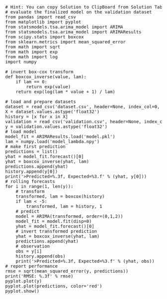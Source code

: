 <pre class="file" data-target="clipboard">
# Hint: You can copy Solution to ClipBoard from Solution Tab
# evaluate the finalized model on the validation dataset
from pandas import read_csv
from matplotlib import pyplot
from statsmodels.tsa.arima_model import ARIMA
from statsmodels.tsa.arima_model import ARIMAResults
from scipy.stats import boxcox
from sklearn.metrics import mean_squared_error
from math import sqrt
from math import exp
from math import log
import numpy

# invert box-cox transform
def boxcox_inverse(value, lam):
	if lam == 0:
		return exp(value)
	return exp(log(lam * value + 1) / lam)

# load and prepare datasets
dataset = read_csv('dataset.csv', header=None, index_col=0, parse_dates=True, squeeze=True)
X = dataset.values.astype('float32')
history = [x for x in X]
validation = read_csv('validation.csv', header=None, index_col=0, parse_dates=True, squeeze=True)
y = validation.values.astype('float32')
# load model
model_fit = ARIMAResults.load('model.pkl')
lam = numpy.load('model_lambda.npy')
# make first prediction
predictions = list()
yhat = model_fit.forecast()[0]
yhat = boxcox_inverse(yhat, lam)
predictions.append(yhat)
history.append(y[0])
print('>Predicted=%.3f, Expected=%3.f' % (yhat, y[0]))
# rolling forecasts
for i in range(1, len(y)):
	# transform
	transformed, lam = boxcox(history)
	if lam < -5:
		transformed, lam = history, 1
	# predict
	model = ARIMA(transformed, order=(0,1,2))
	model_fit = model.fit(disp=0)
	yhat = model_fit.forecast()[0]
	# invert transformed prediction
	yhat = boxcox_inverse(yhat, lam)
	predictions.append(yhat)
	# observation
	obs = y[i]
	history.append(obs)
	print('>Predicted=%.3f, Expected=%3.f' % (yhat, obs))
# report performance
rmse = sqrt(mean_squared_error(y, predictions))
print('RMSE: %.3f' % rmse)
pyplot.plot(y)
pyplot.plot(predictions, color='red')
pyplot.show()
</pre>

